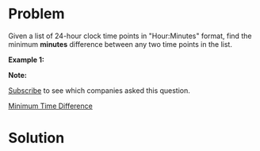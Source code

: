 
# Problem

Given a list of 24-hour clock time points in "Hour:Minutes" format, find the
minimum **minutes** difference between any two time points in the list.

**Example 1:**  

**Note:**  

[Subscribe](/subscribe/) to see which companies asked this question.



[Minimum Time Difference](https://leetcode.com/problems/minimum-time-difference)

# Solution



